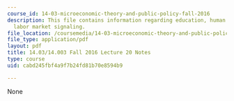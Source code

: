 ```yaml
---
course_id: 14-03-microeconomic-theory-and-public-policy-fall-2016
description: This file contains information regarding education, human capital, and
  labor market signaling.
file_location: /coursemedia/14-03-microeconomic-theory-and-public-policy-fall-2016/cabd245fbf4a9f7b24fd81b70e8594b9_MIT14_03F16_lec20.pdf
file_type: application/pdf
layout: pdf
title: 14.03/14.003 Fall 2016 Lecture 20 Notes
type: course
uid: cabd245fbf4a9f7b24fd81b70e8594b9

---
```

None